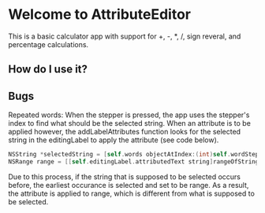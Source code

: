 Welcome to AttributeEditor
======

This is a basic calculator app with support for +, -, *, /, sign reveral, and percentage calculations.

How do I use it?
------

Bugs
------
Repeated words:
When the stepper is pressed, the app uses the stepper's index to find what should be the selected string. 
When an attribute is to be applied however, the addLabelAttributes function looks for the selected string in the editingLabel to apply the attribute (see code below).
```objective-c
NSString *selectedString = [self.words objectAtIndex:(int)self.wordStepper.value];
NSRange range = [[self.editingLabel.attributedText string]rangeOfString:selectedString];
```
Due to this process, if the string that is supposed to be selected occurs before, the earliest occurance is selected and set to be range. As a result, the attribute is applied to range, which is different from what is supposed to be selected.